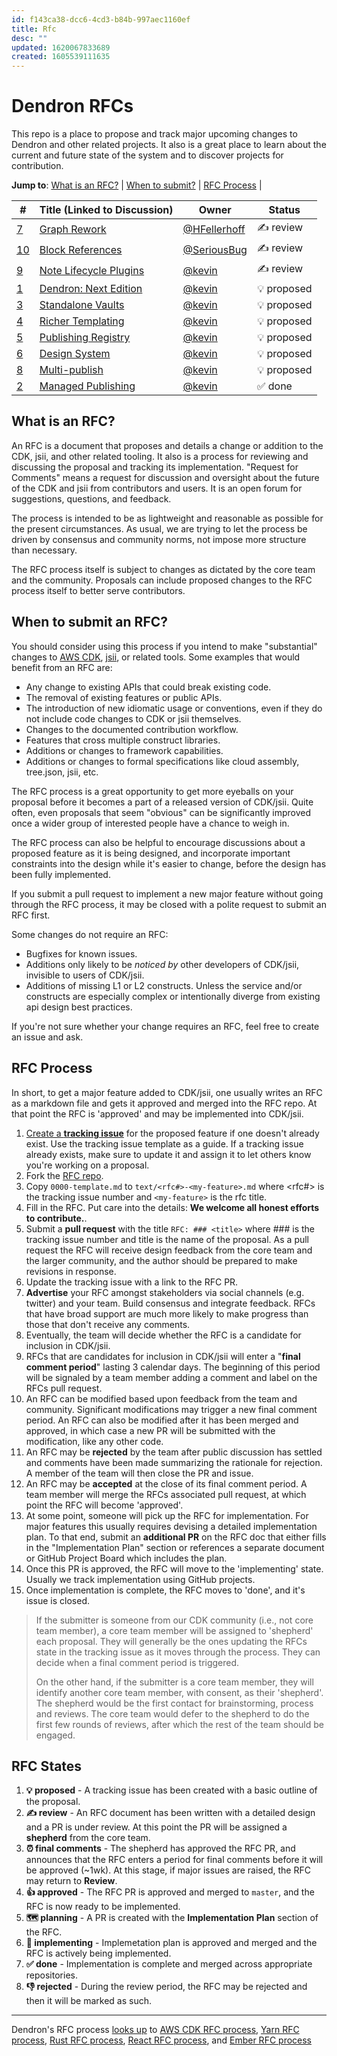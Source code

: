 ```yaml
---
id: f143ca38-dcc6-4cd3-b84b-997aec1160ef
title: Rfc
desc: ""
updated: 1620067833689
created: 1605539111635
---
```


# Dendron RFCs

This repo is a place to propose and track major upcoming changes to Dendron and
other related projects. It also is a great place to learn about the current and
future state of the system and to discover projects for contribution.

[dendron]: https://github.com/dendronhq/dendron

**Jump to**: [What is an RFC?](#what-is-an-rfc) |
[When to submit?](#when-to-submit-an-rfc) |
[RFC Process](#rfc-states) |

<!--BEGIN_TABLE-->

| \#                                                                            | Title (Linked to Discussion)                                                   | Owner                                          | Status      |
| ----------------------------------------------------------------------------- | ------------------------------------------------------------------------------ | ---------------------------------------------- | ----------- |
| [7](https://wiki.dendron.so/notes/c998c642-a748-4f77-9285-cfec35330251.html)  | [Graph Rework](https://github.com/dendronhq/dendron/discussions/615)           | [@HFellerhoff](https://github.com/hfellerhoff) | ✍️ review   |
| [10](https://wiki.dendron.so/notes/95f7193b-9940-42ba-841f-3e2a4d937ba3.html) | [Block References](https://github.com/dendronhq/dendron/discussions/685)       | [@SeriousBug](https://github.com/SeriousBug)   | ✍️ review   |
| [9](https://wiki.dendron.so/notes/d2f8fe67-36c7-4600-b745-c22bdcb5b2cf.html)  | [Note Lifecycle Plugins](https://github.com/dendronhq/dendron/discussions/680) | [@kevin](https://github.com/kevinslin)         | ✍️ review   |
| [1](https://wiki.dendron.so/notes/17c61d62-f92e-4002-b8fe-9c05686e4bf9.html)  | [Dendron: Next Edition]()                                                      | [@kevin](https://github.com/kevinslin)         | 💡 proposed |
| [3](https://wiki.dendron.so/notes/ceca23ee-6181-4fa6-9724-9943433c6e96.html)  | [Standalone Vaults]()                                                          | [@kevin](https://github.com/kevinslin)         | 💡 proposed |
| [4](https://wiki.dendron.so/notes/7117a023-f090-47f5-a104-5968fc256c23.html)  | [Richer Templating]()                                                          | [@kevin](https://github.com/kevinslin)         | 💡 proposed |
| [5](https://wiki.dendron.so/notes/21b2e152-95f7-4904-8a8e-8d4d0b8c950c.html)  | [Publishing Registry]()                                                        | [@kevin](https://github.com/kevinslin)         | 💡 proposed |
| [6](https://wiki.dendron.so/notes/d7597569-e3dd-4e56-b719-0f97f8e93030.html)  | [Design System]()                                                              | [@kevin](https://github.com/kevinslin)         | 💡 proposed |
| [8](https://wiki.dendron.so/notes/8b3bfb16-8330-4a78-85cc-45581c319450.html)  | [Multi-publish]()                                                              | [@kevin](https://github.com/kevinslin)         | 💡 proposed |
| [2](https://wiki.dendron.so/notes/ae4a0c98-e2ea-47e0-8a20-016eba3424be.html)  | [Managed Publishing]()                                                         | [@kevin](https://github.com/kevinslin)         | ✅ done     |

## What is an RFC?

An RFC is a document that proposes and details a change or addition to the CDK,
jsii, and other related tooling. It also is a process for reviewing and
discussing the proposal and tracking its implementation. "Request for Comments"
means a request for discussion and oversight about the future of the CDK and
jsii from contributors and users. It is an open forum for suggestions,
questions, and feedback.

The process is intended to be as lightweight and reasonable as possible for the
present circumstances. As usual, we are trying to let the process be driven by
consensus and community norms, not impose more structure than necessary.

The RFC process itself is subject to changes as dictated by the core team and
the community. Proposals can include proposed changes to the RFC process itself
to better serve contributors.

## When to submit an RFC?

You should consider using this process if you intend to make "substantial"
changes to [AWS CDK](https://github.com/aws/aws-cdk),
[jsii](https://github.com/aws/jsii), or related tools. Some examples that would
benefit from an RFC are:

-   Any change to existing APIs that could break existing code.
-   The removal of existing features or public APIs.
-   The introduction of new idiomatic usage or conventions, even if they do not
    include code changes to CDK or jsii themselves.
-   Changes to the documented contribution workflow.
-   Features that cross multiple construct libraries.
-   Additions or changes to framework capabilities.
-   Additions or changes to formal specifications like cloud assembly, tree.json,
    jsii, etc.

The RFC process is a great opportunity to get more eyeballs on your proposal
before it becomes a part of a released version of CDK/jsii. Quite often, even
proposals that seem "obvious" can be significantly improved once a wider group
of interested people have a chance to weigh in.

The RFC process can also be helpful to encourage discussions about a proposed
feature as it is being designed, and incorporate important constraints into the
design while it's easier to change, before the design has been fully
implemented.

If you submit a pull request to implement a new major feature without going
through the RFC process, it may be closed with a polite request to submit an RFC
first.

Some changes do not require an RFC:

-   Bugfixes for known issues.
-   Additions only likely to be _noticed by_ other developers of CDK/jsii, invisible
    to users of CDK/jsii.
-   Additions of missing L1 or L2 constructs. Unless the service and/or constructs
    are especially complex or intentionally diverge from existing api design best
    practices.

If you're not sure whether your change requires an RFC, feel free to create an
issue and ask.

## RFC Process

In short, to get a major feature added to CDK/jsii, one usually writes an RFC
as a markdown file and gets it approved and merged into the RFC repo. At that point the RFC is
'approved' and may be implemented into CDK/jsii.

1. [Create a **tracking
   issue**](https://github.com/awslabs/aws-cdk-rfcs/issues/new?template=tracking-issue.md)
   for the proposed feature if one doesn't already exist. Use the tracking issue
   template as a guide. If a tracking issue already exists, make sure to update
   it and assign it to let others know you're working on a proposal.
2. Fork the [RFC repo](https://github.com/awslabs/aws-cdk-rfcs).
3. Copy `0000-template.md` to `text/<rfc#>-<my-feature>.md` where <rfc#> is the
   tracking issue number and `<my-feature>` is the rfc title.
4. Fill in the RFC. Put care into the details: **We welcome all honest efforts
   to contribute.**.
5. Submit a **pull request** with the title `RFC: ### <title>` where ### is the
   tracking issue number and title is the name of the proposal. As a pull
   request the RFC will receive design feedback from the core team and the
   larger community, and the author should be prepared to make revisions in
   response.
6. Update the tracking issue with a link to the RFC PR.
7. **Advertise** your RFC amongst stakeholders via social channels (e.g.
   twitter) and your team. Build consensus and integrate feedback. RFCs that
   have broad support are much more likely to make progress than those that
   don't receive any comments.
8. Eventually, the team will decide whether the RFC is a candidate for inclusion
   in CDK/jsii.
9. RFCs that are candidates for inclusion in CDK/jsii will enter a "**final comment
   period**" lasting 3 calendar days. The beginning of this period will be signaled
   by a team member adding a comment and label on the RFCs pull request.
10. An RFC can be modified based upon feedback from the team and community.
    Significant modifications may trigger a new final comment period. An RFC can
    also be modified after it has been merged and approved, in which case a new
    PR will be submitted with the modification, like any other code.
11. An RFC may be **rejected** by the team after public discussion has settled
    and comments have been made summarizing the rationale for rejection. A
    member of the team will then close the PR and issue.
12. An RFC may be **accepted** at the close of its final comment period. A team
    member will merge the RFCs associated pull request, at which point the RFC
    will become 'approved'.
13. At some point, someone will pick up the RFC for implementation. For major
    features this usually requires devising a detailed implementation plan. To
    that end, submit an **additional PR** on the RFC doc that either fills in
    the "Implementation Plan" section or references a separate document or
    GitHub Project Board which includes the plan.
14. Once this PR is approved, the RFC will move to the 'implementing' state.
    Usually we track implementation using GitHub projects.
15. Once implementation is complete, the RFC moves to 'done', and it's issue is
    closed.

> If the submitter is someone from our CDK community (i.e., not core team member),
> a core team member will be assigned to 'shepherd' each proposal. They will
> generally be the ones updating the RFCs state in the tracking issue as it moves
> through the process. They can decide when a final comment period is triggered.
>
> On the other hand, if the submitter is a core team member, they will identify
> another core team member, with consent, as their 'shepherd'. The shepherd would
> be the first contact for brainstorming, process and reviews. The core team
> would defer to the shepherd to do the first few rounds of reviews, after which
> the rest of the team should be engaged.

## RFC States

1. **💡 proposed** - A tracking issue has been created with a basic outline of the
   proposal.
2. **✍️ review** - An RFC document has been written with a detailed design and a PR is
   under review. At this point the PR will be assigned a **shepherd** from the core
   team.
3. **⏰ final comments** - The shepherd has approved the RFC PR, and announces
   that the RFC enters a period for final comments before it will be approved (~1wk).
   At this stage, if major issues are raised, the RFC may return to **Review**.
4. **👍 approved** - The RFC PR is approved and merged to `master`, and the RFC is now
   ready to be implemented.
5. **🗺️ planning** - A PR is created with the **Implementation Plan** section of the RFC.
6. **👷 implementing** - Implemetation plan is approved and merged and the RFC is actively
   being implemented.
7. **✅ done** - Implementation is complete and merged across appropriate
   repositories.
8. **👎 rejected** - During the review period, the RFC may be rejected and then it will
   be marked as such.

---

Dendron's RFC process [looks up](https://handbook.dendron.so/notes/b89ba854-72fb-4ebc-a8a0-55960b89e9dc.html#lookup) to [AWS CDK RFC process], [Yarn RFC process], [Rust
RFC process], [React RFC process], and [Ember RFC process]

[aws cdk rfc process]: https://github.com/aws/aws-cdk-rfcs
[yarn rfc process]: https://github.com/yarnpkg/rfcs
[rust rfc process]: https://github.com/rust-lang/rfcs
[react rfc process]: https://github.com/reactjs/rfcs
[ember rfc process]: https://github.com/emberjs/rfcs
